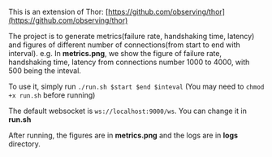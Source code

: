 This is an extension of Thor: [https://github.com/observing/thor](https://github.com/observing/thor)

The project is to generate metrics(failure rate, handshaking time, latency) and figures of different number of connections(from start to end with interval).
e.g. In **metrics.png**, we show the figure of failure rate, handshaking time, latency from connections number 1000 to 4000, with 500 being the inteval.

To use it, simply run ```./run.sh $start $end $inteval``` (You may need to ```chmod +x run.sh``` before running)

The default websocket is ```ws://localhost:9000/ws```. You can change it in **run.sh**

After running, the figures are in **metrics.png** and the logs are in **logs** directory.
